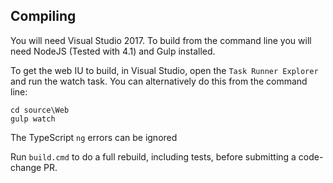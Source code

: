 ## Compiling
You will need Visual Studio 2017. To build from the command line you will need  NodeJS (Tested with 4.1) and Gulp installed.

To get the web IU to build, in Visual Studio, open the `Task Runner Explorer` and run the watch task. You can alternatively do this from the command line: 
```
cd source\Web
gulp watch
```

The TypeScript `ng` errors can be ignored

Run `build.cmd` to do a full rebuild, including tests, before submitting a code-change PR.

